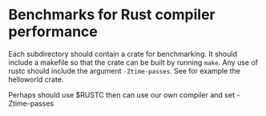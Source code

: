 # Benchmarks for Rust compiler performance

Each subdirectory should contain a crate for benchmarking. It should include a
makefile so that the crate can be built by running `make`. Any use of rustc
should include the argument `-Ztime-passes`. See for example the helloworld
crate.

Perhaps should use $RUSTC then can use our own compiler and set -Ztime-passes
